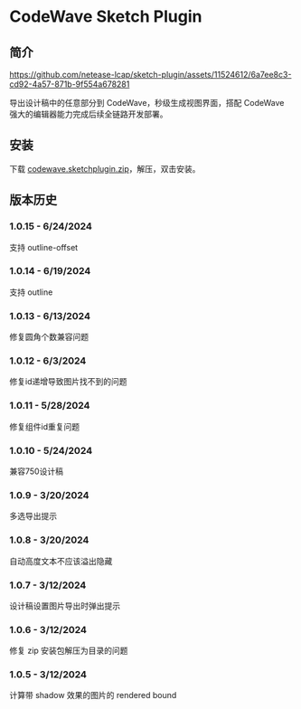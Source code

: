 # CodeWave Sketch Plugin

## 简介

https://github.com/netease-lcap/sketch-plugin/assets/11524612/6a7ee8c3-cd92-4a57-871b-9f554a678281


导出设计稿中的任意部分到 CodeWave，秒级生成视图界面，搭配 CodeWave 强大的编辑器能力完成后续全链路开发部署。

## 安装

下载 [codewave.sketchplugin.zip](https://cdn.jsdelivr.net/gh/netease-lcap/sketch-plugin/codewave.sketchplugin.zip)，解压，双击安装。

## 版本历史

### 1.0.15 - 6/24/2024
支持 outline-offset


### 1.0.14 - 6/19/2024
支持 outline


### 1.0.13 - 6/13/2024
修复圆角个数兼容问题


### 1.0.12 - 6/3/2024
修复id递增导致图片找不到的问题


### 1.0.11 - 5/28/2024
修复组件id重复问题


### 1.0.10 - 5/24/2024
兼容750设计稿


### 1.0.9 - 3/20/2024
多选导出提示


### 1.0.8 - 3/20/2024
自动高度文本不应该溢出隐藏


### 1.0.7 - 3/12/2024
设计稿设置图片导出时弹出提示


### 1.0.6 - 3/12/2024
修复 zip 安装包解压为目录的问题


### 1.0.5 - 3/12/2024
计算带 shadow 效果的图片的 rendered bound


